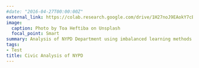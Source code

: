 ```yaml
---
#date: "2016-04-27T00:00:00Z"
external_link: https://colab.research.google.com/drive/1H27noJ9EAokY7cB_a0axsqBYNlYa7Y_0
image: 
  caption: Photo by Toa Heftiba on Unsplash
  focal_point: Smart
summary: Analysis of NYPD Department using imbalanced learning methods 
tags:
- Test
title: Civic Analysis of NYPD
---
```


